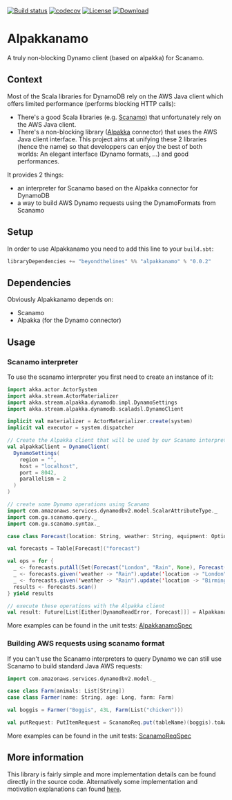 [![Build status](https://api.travis-ci.org/btlines/alpakkanamo.svg?branch=master)](https://travis-ci.org/btlines/alpakkanamo)
[![codecov](https://codecov.io/gh/btlines/alpakkanamo/branch/master/graph/badge.svg)](https://codecov.io/gh/btlines/alpakkanamo)
[![License](https://img.shields.io/:license-MIT-blue.svg)](https://opensource.org/licenses/MIT)
[![Download](https://api.bintray.com/packages/beyondthelines/maven/alpakkanamo/images/download.svg) ](https://bintray.com/beyondthelines/maven/alpakkanamo/_latestVersion)

# Alpakkanamo

A truly non-blocking Dynamo client (based on alpakka) for Scanamo.

## Context

Most of the Scala libraries for DynamoDB rely on the AWS Java client which offers limited performance (performs blocking HTTP calls):
* There's a good Scala libraries (e.g. [Scanamo](https://github.com/guardian/scanamo)) that unfortunately rely on the AWS Java client.
* There's a non-blocking library ([Alpakka](https://github.com/akka/alpakka) connector) that uses the AWS Java client interface.
This project aims at unifying these 2 libraries (hence the name) so that developpers can enjoy the best of both worlds: 
An elegant interface (Dynamo formats, ...) and good performances.

It provides 2 things:
* an interpreter for Scanamo based on the Alpakka connector for DynamoDB 
* a way to build AWS Dynamo requests using the DynamoFormats from Scanamo 

## Setup

In order to use Alpakkanamo you need to add this line to your `build.sbt`:

```scala
libraryDependencies += "beyondthelines" %% "alpakkanamo" % "0.0.2"
```

## Dependencies

Obviously Alpakkanamo depends on:
* Scanamo
* Alpakka (for the Dynamo connector)

## Usage

### Scanamo interpreter

To use the scanamo interpreter you first need to create an instance of it:

```scala
import akka.actor.ActorSystem
import akka.stream.ActorMaterializer
import akka.stream.alpakka.dynamodb.impl.DynamoSettings
import akka.stream.alpakka.dynamodb.scaladsl.DynamoClient

implicit val materializer = ActorMaterializer.create(system)
implicit val executor = system.dispatcher

// Create the Alpakka client that will be used by our Scanamo interpreter
val alpakkaClient = DynamoClient(
  DynamoSettings(
    region = "",
    host = "localhost",
    port = 8042,
    parallelism = 2
  )
)

// create some Dynamo operations using Scanamo
import com.amazonaws.services.dynamodbv2.model.ScalarAttributeType._
import com.gu.scanamo.query._
import com.gu.scanamo.syntax._

case class Forecast(location: String, weather: String, equipment: Option[String])

val forecasts = Table[Forecast]("forecast")

val ops = for {
  _ <- forecasts.putAll(Set(Forecast("London", "Rain", None), Forecast("Birmingham", "Sun", None)))
  _ <- forecasts.given('weather -> "Rain").update('location -> "London", set('equipment -> Some("umbrella")))
  _ <- forecasts.given('weather -> "Rain").update('location -> "Birmingham", set('equipment -> Some("umbrella")))
  results <- forecasts.scan()
} yield results

// execute these operations with the Alpakka client
val result: Future[List[Either[DynamoReadError, Forecast]]] = Alpakkanamo.exec(alpakkaClient)(ops)
```

More examples can be found in the unit tests: [AlpakkanamoSpec](https://github.com/btlines/alpakkanamo/blob/master/src/test/scala/com/gu/scanamo/AlpakkanamoSpec.scala)

### Building AWS requests using scanamo format

If you can't use the Scanamo interpreters to query Dynamo we can still use Scanamo to build standard Java AWS requests:

```scala
import com.amazonaws.services.dynamodbv2.model._

case class Farm(animals: List[String])
case class Farmer(name: String, age: Long, farm: Farm)

val boggis = Farmer("Boggis", 43L, Farm(List("chicken")))

val putRequest: PutItemRequest = ScanamoReq.put(tableName)(boggis).toAws
```

More examples can be found in the unit tests: [ScanamoReqSpec](https://github.com/btlines/alpakkanamo/blob/master/src/test/scala/com/gu/scanamo/ScanamoReqSpec.scala)

## More information

This library is fairly simple and more  implementation details can be found directly in the source code. 
Alternatively some implementation and motivation explanations can found [here](https://www.beyondthelines.net/databases/querying-dynamodb-from-scala/).




